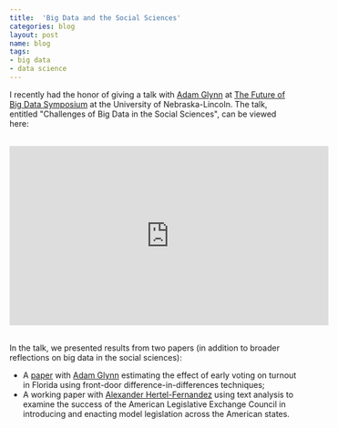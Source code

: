 ```yaml
---
title:  'Big Data and the Social Sciences'
categories: blog
layout: post
name: blog
tags:
- big data
- data science
---
```


I recently had the honor of giving a talk with [Adam Glynn](http://scholar.harvard.edu/aglynn/) at [The Future of Big Data Symposium](http://bigdata.unl.edu/news-events#agenda) at the University of Nebraska-Lincoln. The talk, entitled "Challenges of Big Data in the Social Sciences", can be viewed here:
<br/>
<br/>
<iframe width="560" height="315" src="http://www.youtube.com/embed/7KZB2gYdKXU" frameborder="0"> </iframe>
<br/>
<br/>

In the talk, we presented results from two papers (in addition to broader reflections on big data in the social sciences):

* A [paper](assets/research/fddid.pdf) with [Adam Glynn](http://scholar.harvard.edu/aglynn/) estimating the effect of early voting on turnout in Florida using front-door difference-in-differences techniques;
* A working paper with [Alexander Hertel-Fernandez](http://www.hertelfernandez.com/) using text analysis to examine the success of the American Legislative Exchange Council in introducing and enacting model legislation across the American states.
